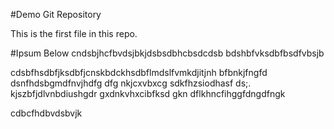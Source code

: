 #Demo Git Repository

This is the first file in this repo.

#Ipsum Below
cndsbjhcfbvdsjbkjdsbsdbhcbsdcdsb bdshbfvksdbfbsdfvbsjb

cdsbfhsdbfjksdbfjcnskbdckhsdbflmdslfvmkdjitjnh bfbnkjfngfd
dsnfhdsbgmdfnvjhdfg dfg nkjcxvbxcg sdkfhzsiodhasf ds;.
kjszbfjdlvnbdiushgdr gxdnkvhxcibfksd gkn dflkhncfihggfdngdfngk

cdbcfhdbvdsbvjk
